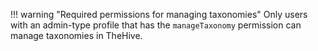 !!! warning "Required permissions for managing taxonomies"
    Only users with an admin-type profile that has the `manageTaxonomy` permission can manage taxonomies in TheHive.